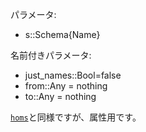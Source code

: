 パラメータ:

  * s::Schema{Name}

名前付きパラメータ:

  * just_names::Bool=false
  * from::Any = nothing
  * to::Any = nothing

[`homs`](@ref)と同様ですが、属性用です。
